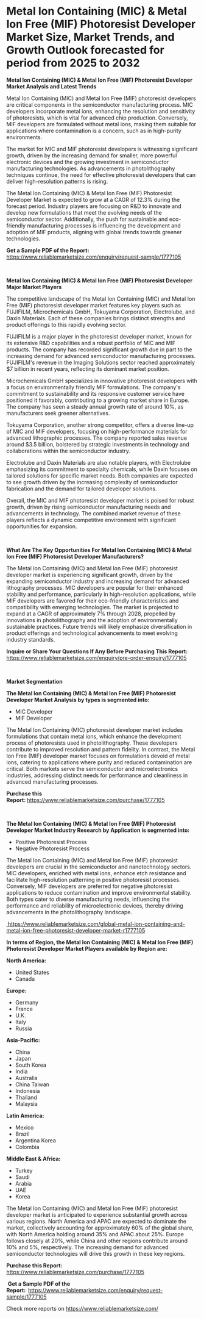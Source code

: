 <p><h1>Metal Ion Containing (MIC) & Metal Ion Free (MIF) Photoresist Developer Market Size, Market Trends, and Growth Outlook forecasted for period from 2025 to 2032</h1></p><p><strong>Metal Ion Containing (MIC) & Metal Ion Free (MIF) Photoresist Developer Market Analysis and Latest Trends</strong></p>
<p><p>Metal Ion Containing (MIC) and Metal Ion Free (MIF) photoresist developers are critical components in the semiconductor manufacturing process. MIC developers incorporate metal ions, enhancing the resolution and sensitivity of photoresists, which is vital for advanced chip production. Conversely, MIF developers are formulated without metal ions, making them suitable for applications where contamination is a concern, such as in high-purity environments.</p><p>The market for MIC and MIF photoresist developers is witnessing significant growth, driven by the increasing demand for smaller, more powerful electronic devices and the growing investment in semiconductor manufacturing technologies. As advancements in photolithography techniques continue, the need for effective photoresist developers that can deliver high-resolution patterns is rising.</p><p>The Metal Ion Containing (MIC) & Metal Ion Free (MIF) Photoresist Developer Market is expected to grow at a CAGR of 12.3% during the forecast period. Industry players are focusing on R&D to innovate and develop new formulations that meet the evolving needs of the semiconductor sector. Additionally, the push for sustainable and eco-friendly manufacturing processes is influencing the development and adoption of MIF products, aligning with global trends towards greener technologies.</p></p>
<p><strong>Get a Sample PDF of the Report:&nbsp;</strong> <a href="https://www.reliablemarketsize.com/enquiry/request-sample/1777105?utm_campaign=2625&utm_medium=2&utm_source=Github&utm_content=ia&utm_term=03042025&utm_id=metal-ion-containing-mic-metal-ion-free-mif-photoresist-developer">https://www.reliablemarketsize.com/enquiry/request-sample/1777105</a></p>
<p>&nbsp;</p>
<p><strong>Metal Ion Containing (MIC) & Metal Ion Free (MIF) Photoresist Developer Major Market Players</strong></p>
<p><p>The competitive landscape of the Metal Ion Containing (MIC) and Metal Ion Free (MIF) photoresist developer market features key players such as FUJIFILM, Microchemicals GmbH, Tokuyama Corporation, Electrolube, and Daxin Materials. Each of these companies brings distinct strengths and product offerings to this rapidly evolving sector.</p><p>FUJIFILM is a major player in the photoresist developer market, known for its extensive R&D capabilities and a robust portfolio of MIC and MIF products. The company has recorded significant growth due in part to the increasing demand for advanced semiconductor manufacturing processes. FUJIFILM's revenue in the Imaging Solutions sector reached approximately $7 billion in recent years, reflecting its dominant market position.</p><p>Microchemicals GmbH specializes in innovative photoresist developers with a focus on environmentally friendly MIF formulations. The company's commitment to sustainability and its responsive customer service have positioned it favorably, contributing to a growing market share in Europe. The company has seen a steady annual growth rate of around 10%, as manufacturers seek greener alternatives.</p><p>Tokuyama Corporation, another strong competitor, offers a diverse line-up of MIC and MIF developers, focusing on high-performance materials for advanced lithographic processes. The company reported sales revenue around $3.5 billion, bolstered by strategic investments in technology and collaborations within the semiconductor industry. </p><p>Electrolube and Daxin Materials are also notable players, with Electrolube emphasizing its commitment to specialty chemicals, while Daxin focuses on tailored solutions for specific market needs. Both companies are expected to see growth driven by the increasing complexity of semiconductor fabrication and the demand for tailored developer solutions.</p><p>Overall, the MIC and MIF photoresist developer market is poised for robust growth, driven by rising semiconductor manufacturing needs and advancements in technology. The combined market revenue of these players reflects a dynamic competitive environment with significant opportunities for expansion.</p></p>
<p>&nbsp;</p>
<p><strong>What Are The Key Opportunities For Metal Ion Containing (MIC) & Metal Ion Free (MIF) Photoresist Developer Manufacturers?</strong></p>
<p><p>The Metal Ion Containing (MIC) and Metal Ion Free (MIF) photoresist developer market is experiencing significant growth, driven by the expanding semiconductor industry and increasing demand for advanced lithography processes. MIC developers are popular for their enhanced stability and performance, particularly in high-resolution applications, while MIF developers are favored for their eco-friendly characteristics and compatibility with emerging technologies. The market is projected to expand at a CAGR of approximately 7% through 2028, propelled by innovations in photolithography and the adoption of environmentally sustainable practices. Future trends will likely emphasize diversification in product offerings and technological advancements to meet evolving industry standards.</p></p>
<p><strong>Inquire or Share Your Questions If Any Before Purchasing This Report:</strong> <a href="https://www.reliablemarketsize.com/enquiry/pre-order-enquiry/1777105?utm_campaign=2625&utm_medium=2&utm_source=Github&utm_content=ia&utm_term=03042025&utm_id=metal-ion-containing-mic-metal-ion-free-mif-photoresist-developer">https://www.reliablemarketsize.com/enquiry/pre-order-enquiry/1777105</a></p>
<p>&nbsp;</p>
<p><strong>Market Segmentation</strong></p>
<p><strong>The Metal Ion Containing (MIC) & Metal Ion Free (MIF) Photoresist Developer Market Analysis by types is segmented into:</strong></p>
<p><ul><li>MIC Developer</li><li>MIF Developer</li></ul></p>
<p><p>The Metal Ion Containing (MIC) photoresist developer market includes formulations that contain metal ions, which enhance the development process of photoresists used in photolithography. These developers contribute to improved resolution and pattern fidelity. In contrast, the Metal Ion Free (MIF) developer market focuses on formulations devoid of metal ions, catering to applications where purity and reduced contamination are critical. Both markets serve the semiconductor and microelectronics industries, addressing distinct needs for performance and cleanliness in advanced manufacturing processes.</p></p>
<p><strong>Purchase this Report:&nbsp;</strong><a href="https://www.reliablemarketsize.com/purchase/1777105?utm_campaign=2625&utm_medium=2&utm_source=Github&utm_content=ia&utm_term=03042025&utm_id=metal-ion-containing-mic-metal-ion-free-mif-photoresist-developer">https://www.reliablemarketsize.com/purchase/1777105</a></p>
<p>&nbsp;</p>
<p><strong>The Metal Ion Containing (MIC) & Metal Ion Free (MIF) Photoresist Developer Market Industry Research by Application is segmented into:</strong></p>
<p><ul><li>Positive Photoresist Process</li><li>Negative Photoresist Process</li></ul></p>
<p><p>The Metal Ion Containing (MIC) and Metal Ion Free (MIF) photoresist developers are crucial in the semiconductor and nanotechnology sectors. MIC developers, enriched with metal ions, enhance etch resistance and facilitate high-resolution patterning in positive photoresist processes. Conversely, MIF developers are preferred for negative photoresist applications to reduce contamination and improve environmental stability. Both types cater to diverse manufacturing needs, influencing the performance and reliability of microelectronic devices, thereby driving advancements in the photolithography landscape.</p></p>
<p><a href="https://www.reliablemarketsize.com/global-metal-ion-containing-and-metal-ion-free-photoresist-developer-market-r1777105?utm_campaign=2625&utm_medium=2&utm_source=Github&utm_content=ia&utm_term=03042025&utm_id=metal-ion-containing-mic-metal-ion-free-mif-photoresist-developer">&nbsp;https://www.reliablemarketsize.com/global-metal-ion-containing-and-metal-ion-free-photoresist-developer-market-r1777105</a></p>
<p><strong>In terms of Region, the Metal Ion Containing (MIC) & Metal Ion Free (MIF) Photoresist Developer Market Players available by Region are:</strong></p>
<p>
    <p> <strong> North America: </strong>
        <ul>
            <li>United States</li>
            <li>Canada</li>
        </ul>
        </p> 
    <p> <strong> Europe: </strong>
        <ul>
            <li>Germany</li>
            <li>France</li>
            <li>U.K.</li>
            <li>Italy</li>
            <li>Russia</li>
        </ul>
        </p> 
    <p> <strong> Asia-Pacific: </strong>
        <ul>
            <li>China</li>
            <li>Japan</li>
            <li>South Korea</li>
            <li>India</li>
            <li>Australia</li>
            <li>China Taiwan</li>
            <li>Indonesia</li>
            <li>Thailand</li>
            <li>Malaysia</li>
        </ul>
        </p> 
    <p> <strong> Latin America: </strong>
        <ul>
            <li>Mexico</li>
            <li>Brazil</li>
            <li>Argentina Korea</li>
            <li>Colombia</li>
        </ul>
        </p> 
    <p> <strong> Middle East & Africa: </strong>
        <ul>
            <li>Turkey</li>
            <li>Saudi</li>
            <li>Arabia</li>
            <li>UAE</li>
            <li>Korea</li>
        </ul>
    </p>
    </p>
<p><p>The Metal Ion Containing (MIC) and Metal Ion Free (MIF) photoresist developer market is anticipated to experience substantial growth across various regions. North America and APAC are expected to dominate the market, collectively accounting for approximately 60% of the global share, with North America holding around 35% and APAC about 25%. Europe follows closely at 20%, while China and other regions contribute around 10% and 5%, respectively. The increasing demand for advanced semiconductor technologies will drive this growth in these key regions.</p></p>
<p><strong>Purchase this Report: </strong><a href="https://www.reliablemarketsize.com/purchase/1777105?utm_campaign=2625&utm_medium=2&utm_source=Github&utm_content=ia&utm_term=03042025&utm_id=metal-ion-containing-mic-metal-ion-free-mif-photoresist-developer">https://www.reliablemarketsize.com/purchase/1777105</a></p>
<p>&nbsp;<strong>Get a Sample PDF of the Report:&nbsp;&nbsp;</strong><a href="https://www.reliablemarketsize.com/enquiry/request-sample/1777105?utm_campaign=2625&utm_medium=2&utm_source=Github&utm_content=ia&utm_term=03042025&utm_id=metal-ion-containing-mic-metal-ion-free-mif-photoresist-developer">https://www.reliablemarketsize.com/enquiry/request-sample/1777105</a></p>
<p><strong></strong></p>
<p>Check more reports on <a href="https://www.reliablemarketsize.com/?utm_campaign=2625&utm_medium=2&utm_source=Github&utm_content=ia&utm_term=03042025&utm_id=metal-ion-containing-mic-metal-ion-free-mif-photoresist-developer">https://www.reliablemarketsize.com/</a></p>